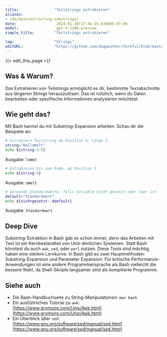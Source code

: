 ```yaml
---
title:                "Teilstrings extrahieren"
aliases:
- /de/bash/extracting-substrings/
date:                  2024-01-20T17:44:55.636805-07:00
model:                 gpt-4-1106-preview
simple_title:         "Teilstrings extrahieren"

tag:                  "Strings"
editURL:              "https://github.com/dogweather/forkful/blob/master/content/de/bash/extracting-substrings.md"
---
```


{{< edit_this_page >}}

## Was & Warum?
Das Extrahieren von Teilstrings ermöglicht es dir, bestimmte Textabschnitte aus längeren Strings herauszulösen. Das ist nützlich, wenn du Daten bearbeiten oder spezifische Informationen analysieren möchtest.

## Wie geht das?
Mit Bash kannst du mit Substring-Expansion arbeiten. Schau dir die Beispiele an:

```Bash
# Extrahiere Teilstring ab Position 4, Länge 5
string="HalloWelt"
echo ${string:3:5}
```
Ausgabe: `loWel`

```Bash
# Extrahieren bis zum Ende, ab Position 5
echo ${string:4}
```
Ausgabe: `oWelt`

```Bash
# Verwende Standardwerte, falls Variable nicht gesetzt oder leer ist
default="Standardwert"
echo ${nichtgesetzt:-$default}
```
Ausgabe: `Standardwert`

## Deep Dive
Substring-Extraktion in Bash gab es schon immer, denn das Arbeiten mit Text ist ein Kernbestandteil von Unix-ähnlichen Systemen. Statt Bash könntest du auch `awk`, `sed`, oder `perl` nutzen. Diese Tools sind mächtig, haben eine steilere Lernkurve. In Bash gibt es zwei Hauptmethoden: Substring-Expansion und Parameter Expansion. Für kritische Performance-Anwendungen ist eine andere Programmiersprache als Bash vielleicht die bessere Wahl, da Shell-Skripte langsamer sind als kompilierte Programme.

## Siehe auch
- Die Bash-Handbuchseite zu String-Manipulationen: `man bash`
- Ein ausführliches Tutorial zu `awk`: [https://www.grymoire.com/Unix/Awk.html](https://www.grymoire.com/Unix/Awk.html)
- Ein Überblick über `sed`: [https://www.gnu.org/software/sed/manual/sed.html](https://www.gnu.org/software/sed/manual/sed.html)
